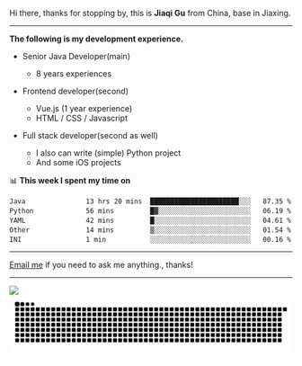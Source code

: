 Hi there, thanks for stopping by, this is **Jiaqi Gu** from China, base in Jiaxing.

---

**The following is my development experience.**

- Senior Java Developer(main)
  - 8 years experiences

- Frontend developer(second)
  - Vue.js (1 year experience)
  - HTML / CSS / Javascript
  
- Full stack developer(second as well)
  - I also can write (simple) Python project
  - And some iOS projects

📊 **This week I spent my time on**
<!--START_SECTION:waka-->

```txt
Java               13 hrs 20 mins  ██████████████████████░░░   87.35 %
Python             56 mins         █▓░░░░░░░░░░░░░░░░░░░░░░░   06.19 %
YAML               42 mins         █░░░░░░░░░░░░░░░░░░░░░░░░   04.61 %
Other              14 mins         ▒░░░░░░░░░░░░░░░░░░░░░░░░   01.54 %
INI                1 min           ░░░░░░░░░░░░░░░░░░░░░░░░░   00.16 %
```

<!--END_SECTION:waka-->

---

[Email me](mailto:htk2klwgr@mozmail.com?subject=Hiring_from_GitHub) if you need to ask me anything., thanks!

---

![]( https://visitor-badge.glitch.me/badge?page_id=githubgujiaqi)
![]( https://github.com/droid-Q/droid-Q/raw/output/github-contribution-grid-snake.svg#gh-dark-mode-only)
